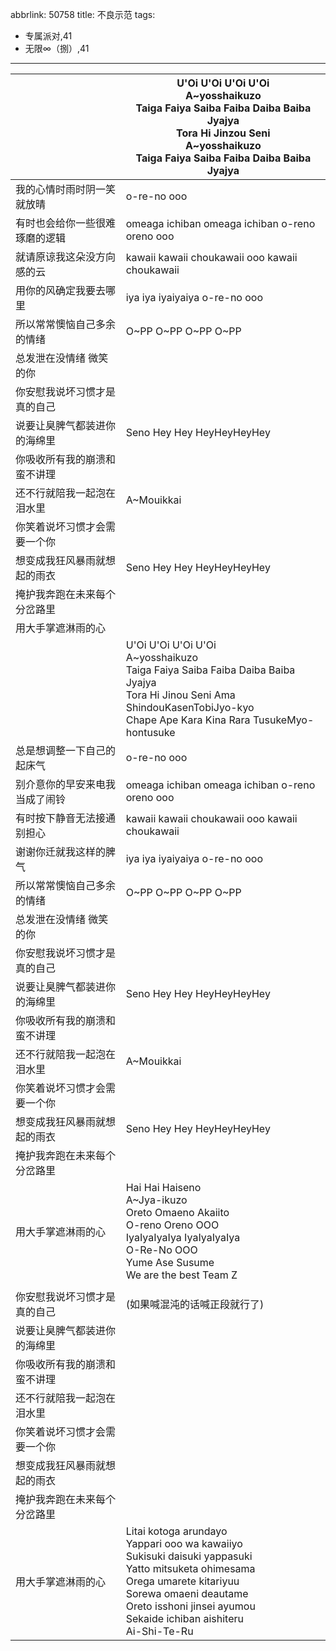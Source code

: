abbrlink: 50758
title: 不良示范
tags:
  - 专属派对,41
  - 无限∞（捌）,41
---
|      |U'Oi U'Oi U'Oi U'Oi<br>A~yosshaikuzo<br>Taiga Faiya Saiba Faiba Daiba Baiba Jyajya<br>Tora Hi Jinzou Seni<br>A~yosshaikuzo<br>Taiga Faiya Saiba Faiba Daiba Baiba Jyajya|
|--|--|
|我的心情时雨时阴一笑就放晴|o-re-no ooo|
|有时也会给你一些很难琢磨的逻辑|omeaga ichiban omeaga ichiban o-reno oreno ooo|
|就请原谅我这朵没方向感的云|kawaii kawaii choukawaii ooo kawaii choukawaii|
|用你的风确定我要去哪里|iya iya iyaiyaiya o-re-no ooo|
|所以常常懊恼自己多余的情绪|O~PP O~PP O~PP O~PP|
|总发泄在没情绪 微笑的你|      |
|你安慰我说坏习惯才是真的自己|      |
|说要让臭脾气都装进你的海绵里|Seno Hey Hey HeyHeyHeyHey|
|你吸收所有我的崩溃和蛮不讲理|      |
|还不行就陪我一起泡在泪水里|A~Mouikkai|
|你笑着说坏习惯才会需要一个你|      |
|想变成我狂风暴雨就想起的雨衣|Seno Hey Hey HeyHeyHeyHey|
|掩护我奔跑在未来每个分岔路里|      |
|用大手掌遮淋雨的心|      |
|      |U'Oi U'Oi U'Oi U'Oi<br>A~yosshaikuzo<br>Taiga Faiya Saiba Faiba Daiba Baiba Jyajya<br>Tora Hi Jinou Seni Ama ShindouKasenTobiJyo-kyo<br>Chape Ape Kara Kina Rara TusukeMyo-hontusuke|
|总是想调整一下自己的起床气|o-re-no ooo|
|别介意你的早安来电我当成了闹铃|omeaga ichiban omeaga ichiban o-reno oreno ooo|
|有时按下静音无法接通别担心|kawaii kawaii choukawaii ooo kawaii choukawaii|
|谢谢你迁就我这样的脾气|iya iya iyaiyaiya o-re-no ooo|
|所以常常懊恼自己多余的情绪|O~PP O~PP O~PP O~PP|
|总发泄在没情绪 微笑的你|      |
|你安慰我说坏习惯才是真的自己|      |
|说要让臭脾气都装进你的海绵里|Seno Hey Hey HeyHeyHeyHey|
|你吸收所有我的崩溃和蛮不讲理|      |
|还不行就陪我一起泡在泪水里|A~Mouikkai|
|你笑着说坏习惯才会需要一个你|      |
|想变成我狂风暴雨就想起的雨衣|Seno Hey Hey HeyHeyHeyHey|
|掩护我奔跑在未来每个分岔路里|      |
|用大手掌遮淋雨的心|Hai Hai Haiseno<br>A~Jya-ikuzo<br>Oreto Omaeno Akaiito<br>O-reno Oreno OOO<br>IyaIyaIyaIya IyaIyaIyaIya<br>O-Re-No OOO<br>Yume Ase Susume<br>We are the best Team Z|
|      |      |
|你安慰我说坏习惯才是真的自己|(如果喊混沌的话喊正段就行了)|
|说要让臭脾气都装进你的海绵里|      |
|你吸收所有我的崩溃和蛮不讲理|      |
|还不行就陪我一起泡在泪水里|      |
|你笑着说坏习惯才会需要一个你|      |
|想变成我狂风暴雨就想起的雨衣|      |
|掩护我奔跑在未来每个分岔路里|      |
|用大手掌遮淋雨的心|Litai kotoga arundayo<br>Yappari ooo wa kawaiiyo<br>Sukisuki daisuki yappasuki<br>Yatto mitsuketa ohimesama<br>Orega umarete kitariyuu<br>Sorewa omaeni deautame<br>Oreto isshoni jinsei ayumou<br>Sekaide ichiban aishiteru<br>Ai-Shi-Te-Ru|
